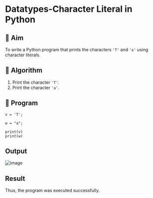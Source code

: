 # Datatypes-Character Literal in Python

## 🎯 Aim
To write a Python program that prints the characters `'T'` and `'a'` using character literals.

## 🧠 Algorithm
1. Print the character `'T'`.
2. Print the character `'a'`.

## 🧾 Program
```
v = 'T';
 
w = "a";
 
print(v)
print(w)
```

## Output
![image](https://github.com/user-attachments/assets/62df52a5-843b-4e44-bf19-4d12f507c2f0)

## Result
Thus, the program was executed successfully.
